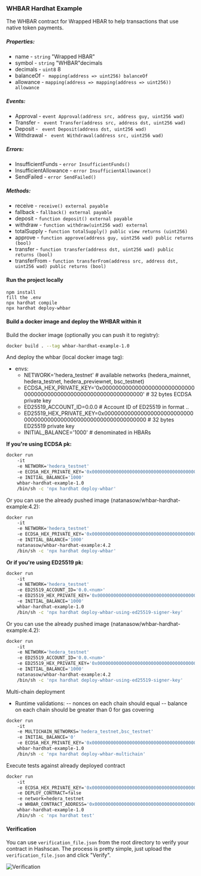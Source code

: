### WHBAR Hardhat Example

The WHBAR contract for Wrapped HBAR to help transactions that use native token payments.

##### Properties:
- name - ```string``` "Wrapped HBAR"
- symbol - ```string``` "WHBAR"decimals
- decimals - ```uint8``` 8
- balanceOf - ``` mapping(address => uint256) balanceOf```
- allowance - ```mapping(address => mapping(address => uint256)) allowance```

##### Events:
- Approval - ```event Approval(address src, address guy, uint256 wad)```
- Transfer - ``` event Transfer(address src, address dst, uint256 wad)```
- Deposit - ``` event Deposit(address dst, uint256 wad)```
- Withdrawal - ``` event Withdrawal(address src, uint256 wad)```

##### Errors:
- InsufficientFunds - ```error InsufficientFunds()```
- InsufficientAllowance - ```error InsufficientAllowance()```
- SendFailed - ```error SendFailed()```

##### Methods:
- receive - ```receive() external payable```
- fallback - ```fallback() external payable```
- deposit - ```function deposit() external payable```
- withdraw - ```function withdraw(uint256 wad) external```
- totalSupply - ```function totalSupply() public view returns (uint256)```
- approve - ```function approve(address guy, uint256 wad) public returns (bool)```
- transfer - ```function transfer(address dst, uint256 wad) public returns (bool)```
- transferFrom - ```function transferFrom(address src, address dst, uint256 wad) public returns (bool)```

#### Run the project locally
```
npm install
fill the .env
npx hardhat compile
npx hardhat deploy-whbar
```

#### Build a docker image and deploy the WHBAR within it
Build the docker image (optionally you can push it to registry):
```bash
docker build . --tag whbar-hardhat-example-1.0
```

And deploy the whbar (local docker image tag):
- envs:
  - NETWORK='hedera_testnet' # available networks (hedera_mainnet, hedera_testnet, hedera_previewnet, bsc_testnet)
  - ECDSA_HEX_PRIVATE_KEY='0x0000000000000000000000000000000000000000000000000000000000000000' # 32 bytes ECDSA private key
  - ED25519_ACCOUNT_ID=0.0.0 # Account ID of ED25519 in format <realm>.<shard>.<num>
  - ED25519_HEX_PRIVATE_KEY=0x0000000000000000000000000000000000000000000000000000000000000000 # 32 bytes ED25519 private key
  - INITIAL_BALANCE='1000' # denominated in HBARs

**If you're using ECDSA pk:**
```bash
docker run
    -it
    -e NETWORK='hedera_testnet'
    -e ECDSA_HEX_PRIVATE_KEY='0x0000000000000000000000000000000000000000000000000000000000000000'
    -e INITIAL_BALANCE='1000'
    whbar-hardhat-example-1.0
    /bin/sh -c 'npx hardhat deploy-whbar'
```

Or you can use the already pushed image (natanasow/whbar-hardhat-example:4.2):
```bash
docker run
    -it
    -e NETWORK='hedera_testnet'
    -e ECDSA_HEX_PRIVATE_KEY='0x0000000000000000000000000000000000000000000000000000000000000000'
    -e INITIAL_BALANCE='1000'
    natanasow/whbar-hardhat-example:4.2
    /bin/sh -c 'npx hardhat deploy-whbar'
```

**Or if you're using ED25519 pk:**
```bash
docker run
    -it
    -e NETWORK='hedera_testnet'
    -e ED25519_ACCOUNT_ID='0.0.<num>'
    -e ED25519_HEX_PRIVATE_KEY='0x0000000000000000000000000000000000000000000000000000000000000000'
    -e INITIAL_BALANCE='1000'
    whbar-hardhat-example-1.0
    /bin/sh -c 'npx hardhat deploy-whbar-using-ed25519-signer-key'
```

Or you can use the already pushed image (natanasow/whbar-hardhat-example:4.2):
```bash
docker run
    -it
    -e NETWORK='hedera_testnet'
    -e ED25519_ACCOUNT_ID='0.0.<num>'
    -e ED25519_HEX_PRIVATE_KEY='0x0000000000000000000000000000000000000000000000000000000000000000'
    -e INITIAL_BALANCE='1000'
    natanasow/whbar-hardhat-example:4.2
    /bin/sh -c 'npx hardhat deploy-whbar-using-ed25519-signer-key'
```

Multi-chain deployment
- Runtime validations:
-- nonces on each chain should equal
-- balance on each chain should be greater than 0 for gas covering
```bash
docker run
    -it
    -e MULTICHAIN_NETWORKS='hedera_testnet,bsc_testnet'
    -e INITIAL_BALANCE='0'
    -e ECDSA_HEX_PRIVATE_KEY='0x0000000000000000000000000000000000000000000000000000000000000000'
    whbar-hardhat-example-1.0
    /bin/sh -c 'npx hardhat deploy-whbar-multichain'
```

Execute tests against already deployed contract
```bash
docker run
    -it
    -e ECDSA_HEX_PRIVATE_KEY='0x0000000000000000000000000000000000000000000000000000000000000000'
    -e DEPLOY_CONTRACT=false
    -e network=hedera_testnet
    -e WHBAR_CONTRACT_ADDRESS='0x0000000000000000000000000000000000000000'
    whbar-hardhat-example-1.0
    /bin/sh -c 'npx hardhat test'
```

#### Verification

You can use `verification_file.json` from the root directory to verify your contract in Hashscan. The process is pretty
simple, just upload the `verification_file.json` and click "Verify".

![Verification](https://i.ibb.co/Syjxw3B/verification.jpg)
